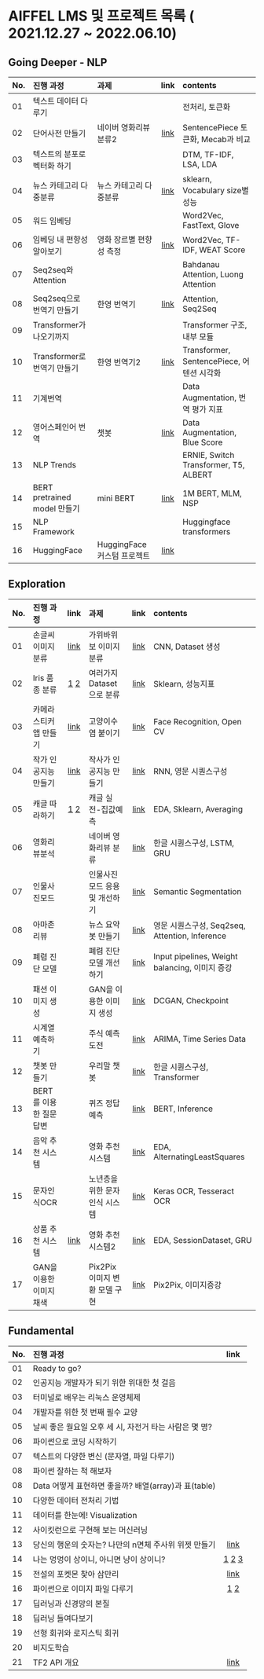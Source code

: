 
# AIFFEL LMS 및 프로젝트 목록 ( 2021.12.27 ~ 2022.06.10) 

## Going Deeper - NLP
| No. | 진행 과정 | 과제 | link |  contents |
| :--- | :--- | :--- | :---: | :--- |
| 01 | 텍스트 데이터 다루기  |   | | 전처리, 토큰화 |
| 02 |  단어사전 만들기 |  네이버 영화리뷰 분류2  | [link](https://github.com/riverlike/Aiffel_Project/blob/main/GoingDeeper/nlp02/NLP02_Assignment_MovieReview2_final.ipynb) | SentencePiece 토큰화, Mecab과 비교 |
| 03 | 텍스트의 분포로 벡터화 하기  |    | | DTM, TF-IDF, LSA, LDA |
| 04 | 뉴스 카테고리 다중분류  |  뉴스 카테고리 다중분류 |[link](https://github.com/riverlike/Aiffel_Project/blob/main/GoingDeeper/nlp04/NLP04_Assignment_NewsClassifier.ipynb) | sklearn, Vocabulary size별성능 |
| 05 | 워드 임베딩  |   | |Word2Vec, FastText, Glove|
| 06 | 임베딩 내 편향성 알아보기  | 영화 장르별 편향성 측정  | [link](https://github.com/riverlike/Aiffel_Project/blob/main/GoingDeeper/nlp06/NLP06_Assignment_WEAT_final.ipynb)|Word2Vec, TF-IDF, WEAT Score|
| 07 | Seq2seq와 Attention  |   | |Bahdanau Attention, Luong Attention |
| 08 | Seq2seq으로 번역기 만들기 | 한영 번역기  |[link](https://github.com/riverlike/Aiffel_Project/blob/main/GoingDeeper/nlp08/NLP08_Assignment_Translation_final.ipynb)  | Attention, Seq2Seq|
| 09 | Transformer가 나오기까지 |   | |Transformer 구조, 내부 모듈 |
| 10 | Transformer로 번역기 만들기 |  한영 번역기2 |[link](https://github.com/riverlike/Aiffel_Project/blob/main/GoingDeeper/nlp10/NLP10_Assinment_Translation2_final.ipynb) | Transformer, SentencePiece, 어텐션 시각화|
| 11 | 기계번역 |   | |Data Augmentation, 번역 평가 지표 |
| 12 | 영어스페인어 번역 | 챗봇   |[link](https://github.com/riverlike/Aiffel_Project/blob/main/GoingDeeper/nlp12/NLP12_Assignment_Chatbot2_final.ipynb) | Data Augmentation, Blue Score|
| 13 | NLP Trends |   | | ERNIE, Switch Transformer, T5, ALBERT |
| 14 | BERT pretrained model 만들기 |  mini BERT  | [link](https://github.com/riverlike/Aiffel_Project/blob/main/GoingDeeper/nlp14/NLP14_Assignment_MiniBERT_final.ipynb)| 1M BERT, MLM, NSP  |
| 15 | NLP Framework |   | | Huggingface transformers|
| 16 | HuggingFace  |  HuggingFace 커스텀 프로젝트 | [link](https://github.com/riverlike/Aiffel_Project/blob/main/GoingDeeper/nlp16/NLP16_Assignment_HuggingFaceMNLI.ipynb)| |


## Exploration 
| No. | 진행 과정 | link | 과제 | link | contents |
| :--- | :--- | :---:| :--- | :---: | :--- |
| 01 | 손글씨 이미지분류| [link](https://github.com/riverlike/Aiffel_Project/blob/main/Exploration/Exp01/Exp01_Digits.ipynb)| 가위바위보 이미지분류 | [link](https://github.com/riverlike/Aiffel_Project/blob/main/Exploration/Exp01/Exp01_Assignment1_rps.ipynb) | CNN, Dataset 생성  |
| 02 | Iris 품종 분류 | [1](https://github.com/riverlike/Aiffel_Project/blob/main/Exploration/Exp02/Exp02_Iris_DecisionTree.ipynb) [2](https://github.com/riverlike/Aiffel_Project/blob/main/Exploration/Exp02/Exp02_Iris_OtherModel_ConfusionMatrix.ipynb) | 여러가지 Dataset으로 분류 | [link](https://github.com/riverlike/Aiffel_Project/blob/main/Exploration/Exp02/Exp02_Assignment_Classifications.ipynb) | Sklearn, 성능지표 |
| 03 | 카메라 스티커앱 만들기 | [link](https://github.com/riverlike/Aiffel_Project/blob/main/Exploration/Exp03/Exp03_CameraStickerApp.ipynb)  | 고양이수염 붙이기 | [link](https://github.com/riverlike/Aiffel_Project/blob/main/Exploration/Exp03/Exp03_Assignment_CatWiskers.ipynb) | Face Recognition, Open CV |
| 04 | 작가 인공지능 만들기 | [link](https://github.com/riverlike/Aiffel_Project/blob/main/Exploration/Exp04/Exp04_LyricistAI.ipynb) | 작사가 인공지능 만들기 |[link](https://github.com/riverlike/Aiffel_Project/blob/main/Exploration/Exp04/Exp04_Assignment_LyricistAI.ipynb) | RNN, 영문 시퀀스구성  |
| 05 | 캐글 따라하기 |[1](https://github.com/riverlike/Aiffel_Project/blob/main/Exploration/Exp05/Exp05_Kaggle_HousePrice1.ipynb) [2](https://github.com/riverlike/Aiffel_Project/blob/main/Exploration/Exp05/Exp05_Kaggle_HousePrice2.ipynb) | 캐글 실전-집값예측 | [link](https://github.com/riverlike/Aiffel_Project/blob/main/Exploration/Exp05/Exp05_Assignment_Kaggle.ipynb) |  EDA, Sklearn, Averaging |
| 06 | 영화리뷰분석 | | 네이버 영화리뷰 분류  | [link](https://github.com/riverlike/Aiffel_Project/blob/main/Exploration/Exp06/Exp06_Assignment_MovieReview.ipynb) | 한글 시퀀스구성,  LSTM, GRU  |
| 07 | 인물사진모드 | | 인물사진모드 응용 및 개선하기 | [link](https://github.com/riverlike/Aiffel_Project/blob/main/Exploration/Exp07/Exp07_Assignment_HumanSegmentation.ipynb) | Semantic Segmentation |
| 08 | 아마존 리뷰  | |뉴스 요약봇 만들기|[link](https://github.com/riverlike/Aiffel_Project/blob/main/Exploration/Exp08/Exp08_NewsSummarization.ipynb) | 영문 시퀀스구성, Seq2seq, Attention, Inference  |
| 09 | 폐렴 진단 모델  | | 폐렴 진단 모델 개선하기 | [link](https://github.com/riverlike/Aiffel_Project/blob/main/Exploration/Exp09/Exp09_Assignment_Pneumonia.ipynb) |Input pipelines, Weight balancing, 이미지 증강 |
| 10 | 패션 이미지 생성  | | GAN을 이용한 이미지 생성 | [link](https://github.com/riverlike/Aiffel_Project/blob/main/Exploration/Exp10/Exp10_Assignment_GAN_Cifar10.ipynb) | DCGAN, Checkpoint|
| 11 | 시계열 예측하기  | | 주식 예측 도전 |[link](https://github.com/riverlike/Aiffel_Project/blob/main/Exploration/Exp11/Exp11_Assignment_StockPredictions.ipynb) | ARIMA, Time Series Data|
| 12 | 챗봇 만들기  | | 우리말 챗봇 | [link](https://github.com/riverlike/Aiffel_Project/blob/main/Exploration/Exp12/Exp12_Assignment_KoreanChatbot.ipynb)|  한글 시퀀스구성, Transformer|
| 13 |  BERT를 이용한 질문답변 | | 퀴즈 정답예측 | [link](https://github.com/riverlike/Aiffel_Project/blob/main/Exploration/Exp13/Exp13_Assignment_BERT_QA.ipynb)|  BERT, Inference |
| 14 | 음악 추천 시스템  | | 영화 추천 시스템 |[link](https://github.com/riverlike/Aiffel_Project/blob/main/Exploration/Exp14/Exp14_Assinment_MovieRecommendation.ipynb) | EDA,  AlternatingLeastSquares |
| 15 | 문자인식OCR  | | 노년층을 위한 문자인식 시스템 | [link](https://github.com/riverlike/Aiffel_Project/blob/main/Exploration/Exp15/Exp15_Assignment_OCR_Medicine.ipynb)| Keras OCR, Tesseract OCR |
| 16 | 상품 추천 시스템  | [link](https://github.com/riverlike/Aiffel_Project/blob/main/Exploration/Exp16/data/parallel_minibatch.png)| 영화 추천 시스템2 | [link](https://github.com/riverlike/Aiffel_Project/blob/main/Exploration/Exp16/Exp16_Assignment_MovieRecommendation2.ipynb) |  EDA, SessionDataset, GRU|
| 17 | GAN을 이용한 이미지 채색  | | Pix2Pix 이미지 변환 모델 구현 | [link](https://github.com/riverlike/Aiffel_Project/blob/main/Exploration/Exp17/Exp17_Assignment_SegmentationMap_10_final.ipynb) |  Pix2Pix, 이미지증강|


## Fundamental
| No. | 진행 과정 | link |
| :--- | :--- | :---: | 
| 01 | Ready to go? |  |
| 02 | 인공지능 개발자가 되기 위한 위대한 첫 걸음 |  |  
| 03 | 터미널로 배우는 리눅스 운영체제 |  |  
| 04 | 개발자를 위한 첫 번째 필수 교양 |  |  
| 05 | 날씨 좋은 월요일 오후 세 시, 자전거 타는 사람은 몇 명? |  |  
| 06 | 파이썬으로 코딩 시작하기 |  |  
| 07 | 텍스트의 다양한 변신 (문자열, 파일 다루기) |  |  
| 08 | 파이썬 잘하는 척 해보자 |  |  
| 08 | Data 어떻게 표현하면 좋을까? 배열(array)과 표(table) |  |  
| 10 | 다양한 데이터 전처리 기법 |  |  
| 11 | 데이터를 한눈에! Visualization |  |  
| 12 | 사이킷런으로 구현해 보는 머신러닝 |  |  
| 13 | 당신의 행운의 숫자는? 나만의 n면체 주사위 위젯 만들기 | [link](https://github.com/riverlike/Aiffel_Project/blob/main/Fundamental/Fund13_%EA%B0%9D%EC%B2%B4%EC%A7%80%ED%96%A5%ED%94%84%EB%A1%9C%EA%B7%B8%EB%9E%98%EB%B0%8D.ipynb) |  
| 14 | 나는 멍멍이 상이니, 아니면 냥이 상이니?  | [1](https://github.com/riverlike/Aiffel_Project/blob/main/Fundamental/Fund14_%EC%A0%84%EC%9D%B4%EB%AA%A8%EB%8D%B8%EC%9D%98%ED%99%9C%EC%9A%A91.ipynb) [2](https://github.com/riverlike/Aiffel_Project/blob/main/Fundamental/Fund14_%EC%A0%84%EC%9D%B4%EB%AA%A8%EB%8D%B8%EC%9D%98%ED%99%9C%EC%9A%A92.ipynb) [3](https://github.com/riverlike/Aiffel_Project/blob/main/Fundamental/Fund14_%EC%A0%84%EC%9D%B4%EB%AA%A8%EB%8D%B8%EC%9D%98%ED%99%9C%EC%9A%A93.ipynb)  |  
| 15 | 전설의 포켓몬 찾아 삼만리 | [link](https://github.com/riverlike/Aiffel_Project/blob/main/Fundamental/Fund15_Tabular%EB%8D%B0%EC%9D%B4%ED%84%B0%EB%B6%84%EC%84%9D%EB%B0%8F%EC%8B%9C%EA%B0%81%ED%99%94.ipynb) |  
| 16 | 파이썬으로 이미지 파일 다루기 | [1](https://github.com/riverlike/Aiffel_Project/blob/main/Fundamental/Fund16_OpenCV%ED%99%9C%EC%9A%A91.ipynb) [2](https://github.com/riverlike/Aiffel_Project/blob/main/Fundamental/Fund16_OpenCV%ED%99%9C%EC%9A%A92.ipynb) |  
| 17 | 딥러닝과 신경망의 본질 |  |
| 18 | 딥러닝 들여다보기 |  |
| 19 | 선형 회귀와 로지스틱 회귀 |  |
| 20 | 비지도학습 |  |
| 21 | TF2 API 개요 |[link](https://github.com/riverlike/Aiffel_Project/blob/main/Fundamental/Fund21_TensorflowAPI%EB%B9%84%EA%B5%90.ipynb) |

